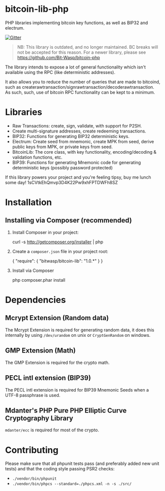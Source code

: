 bitcoin-lib-php
===============

PHP libraries implementing bitcoin key functions, as well as BIP32 and electrum.

[![Gitter](https://badges.gitter.im/Join%20Chat.svg)](https://gitter.im/Bit-Wasp/bitcoin-lib-php?utm_source=badge&utm_medium=badge&utm_campaign=pr-badge&utm_content=badge)

> NB: This library is outdated, and no longer maintained. BC breaks will not be accepted for this reason. For a newer library, please see https://github.com/Bit-Wasp/bitcoin-php

The library intends to expose a lot of general functionality which isn't 
available using the RPC (like deterministic addresses). 

It also allows you to reduce the number of queries that are made to bitcoind,
such as createrawtransaction/signrawtransaction/decoderawtransaction. As such,
such, use of bitcoin RPC functionality can be kept to a minimum.

Libraries
=========
- Raw Transactions: create, sign, validate, with support for P2SH. 
- Create multi-signature addresses, create redeeming transactions. 
- BIP32: Functions for generating BIP32 deterministic keys.
- Electrum: Create seed from mnemonic, create MPK from seed, derive public keys from MPK, or private keys from seed.
- BitcoinLib: The core class, with key functionality, encoding/decoding & validation functions, etc. 
- BIP39: Functions for generating Mnemonic code for generating deterministic keys (possibly password protected)

If this library powers your project and you're feeling tipsy, buy me lunch some day! 1sCVtkEhQmvp3D4K22Pw9xhFPTDWFh8SZ

Installation
============

Installing via Composer (recommended)
-------------------------------------

1. Install Composer in your project:

    curl -s http://getcomposer.org/installer | php

2. Create a `composer.json` file in your project root:

    {
        "require": {
            "bitwasp/bitcoin-lib": "1.0.*"
        }
    }

3. Install via Composer

    php composer.phar install

Dependencies
============
Mcrypt Extension (Random data)
------------------------------
The Mcrypt Extension is required for generating random data, it does this internally 
by using `/dev/urandom` on unix or `CryptGenRandom` on windows.

GMP Extension (Math)
--------------------
The GMP Extension is required for the crypto math.

PECL intl extension (BIP39)
---------------------------
The PECL intl extension is required for BIP39 Mnemonic Seeds when a UTF-8 passphrase is used.

Mdanter's PHP Pure PHP Elliptic Curve Cryptography Library
----------------------------------------------------------
`mdanter/ecc` is required for most of the crypto.


Contributing
============
Please make sure that all phpunit tests pass (and preferably added new unit tests) and that the coding style passing PSR2 checks:
 - `./vendor/bin/phpunit`
 - `./vendor/bin/phpcs --standard=./phpcs.xml -n -s ./src/`
